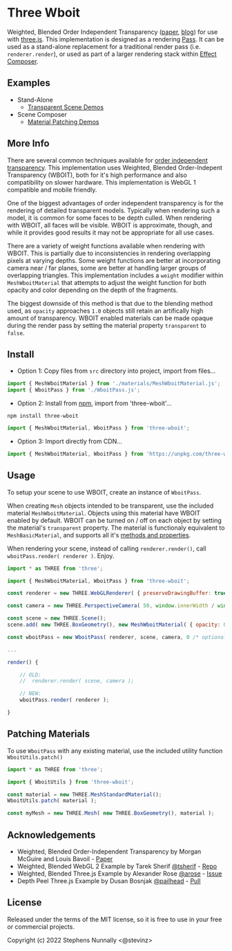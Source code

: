 # Three Wboit

Weighted, Blended Order Independent Transparency ([paper](http://jcgt.org/published/0002/02/09/), [blog](http://casual-effects.blogspot.com/2015/03/implemented-weighted-blended-order.html)) for use with [three.js](https://threejs.org/). This implementation is designed as a rendering [Pass](https://github.com/mrdoob/three.js/blob/dev/examples/jsm/postprocessing/Pass.js). It can be used as a stand-alone replacement for a traditional render pass (i.e. `renderer.render`), or used as part of a larger rendering stack within [Effect Composer](https://threejs.org/docs/index.html?q=effec#examples/en/postprocessing/EffectComposer).

## Examples

- Stand-Alone
    - <a href='https://stevinz.github.io/three-wboit/WeightedBlended.html'>Transparent Scene Demos</a>
- Scene Composer
    - <a href='https://stevinz.github.io/three-wboit/PatchMaterials.html'>Material Patching Demos</a>

## More Info

There are several common techniques available for [order independent transparency](https://learnopengl.com/Guest-Articles/2020/OIT/Introduction). This implementation uses Weighted, Blended Order-Indepent Transparency (WBOIT), both for it's high performance and also compatibility on slower hardware. This implementation is WebGL 1 compatible and mobile friendly.

One of the biggest advantages of order independent transparency is for the rendering of detailed transparent models. Typically when rendering such a model, it is common for some faces to be depth culled. When rendering with WBOIT, all faces will be visible. WBOIT is approximate, though, and while it provides good results it may not be appropriate for all use cases.

There are a variety of weight functions available when rendering with WBOIT. This is partially due to inconsistencies in rendering overlapping pixels at varying depths. Some weight functions are better at incorporating camera near / far planes, some are better at handling larger groups of overlapping triangles. This implementation includes a `weight` modifier within `MeshWboitMaterial` that attempts to adjust the weight function for both opacity and color depending on the depth of the fragments.

The biggest downside of this method is that due to the blending method used, as `opacity` approaches `1.0` objects still retain an artifically high amount of transparency. WBOIT enabled materials can be made opaque during the render pass by setting the material property `transparent` to `false`.

## Install

- Option 1: Copy files from `src` directory into project, import from files...

```javascript
import { MeshWboitMaterial } from './materials/MeshWboitMaterial.js';
import { WboitPass } from './WboitPass.js';
```

- Option 2: Install from [npm](https://www.npmjs.com/package/three-wboit), import from 'three-wboit'...
```
npm install three-wboit
```
```javascript
import { MeshWboitMaterial, WboitPass } from 'three-wboit';
```

- Option 3: Import directly from CDN...
```javascript
import { MeshWboitMaterial, WboitPass } from 'https://unpkg.com/three-wboit/build/index.module.js';
```

## Usage

To setup your scene to use WBOIT, create an instance of `WboitPass`.

When creating `Mesh` objects intended to be transparent, use the included material `MeshWboitMaterial`. Objects using this material have WBOIT enabled by default. WBOIT can be turned on / off on each object by setting the material's `transparent` property. The material is functionaly equivalent to `MeshBasicMaterial`, and supports all it's [methods and properties](https://threejs.org/docs/#api/en/materials/MeshBasicMaterial).

When rendering your scene, instead of calling `renderer.render()`, call `wboitPass.render( renderer )`. Enjoy.

```javascript
import * as THREE from 'three';

import { MeshWboitMaterial, WboitPass } from 'three-wboit';

const renderer = new THREE.WebGLRenderer( { preserveDrawingBuffer: true } );

const camera = new THREE.PerspectiveCamera( 50, window.innerWidth / window.innerHeight, 0.10, 100 );

const scene = new THREE.Scene();
scene.add( new THREE.BoxGeometry(), new MeshWboitMaterial( { opacity: 0.5 } ) );

const wboitPass = new WboitPass( renderer, scene, camera, 0 /* optional clear color */, 1.0 /* optional clear alpha */);

...

render() {

    // OLD:
    //  renderer.render( scene, camera );

    // NEW:
    wboitPass.render( renderer );

}

```

## Patching Materials

To use `WboitPass` with any existing material, use the included utility function `WboitUtils.patch()`

```javascript
import * as THREE from 'three';

import { WboitUtils } from 'three-wboit';

const material = new THREE.MeshStandardMaterial();
WboitUtils.patch( material );

const myMesh = new THREE.Mesh( new THREE.BoxGeometry(), material );

```

## Acknowledgements

- Weighted, Blended Order-Independent Transparency by Morgan McGuire and Louis Bavoil - [Paper](http://jcgt.org/published/0002/02/09/)
- Weighted, Blended WebGL 2 Example by Tarek Sherif [@tsherif](https://github.com/tsherif) - [Repo](https://github.com/tsherif/webgl2examples/blob/master/oit.html)
- Weighted, Blended Three.js Example by Alexander Rose [@arose](https://github.com/arose) - [Issue](https://github.com/mrdoob/three.js/issues/4814)
- Depth Peel Three.js Example by Dusan Bosnjak [@pailhead](https://github.com/pailhead) - [Pull](https://github.com/mrdoob/three.js/pull/15490)

## License

Released under the terms of the MIT license, so it is free to use in your free or commercial projects.

Copyright (c) 2022 Stephens Nunnally <@stevinz>

